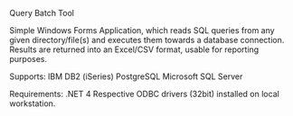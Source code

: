 Query Batch Tool

Simple Windows Forms Application, which reads SQL queries from any given directory/file(s) and executes them towards a database connection.
Results are returned into an Excel/CSV format, usable for reporting purposes.

Supports:
IBM DB2 (iSeries)
PostgreSQL
Microsoft SQL Server

Requirements:
.NET 4
Respective ODBC drivers (32bit) installed on local workstation.